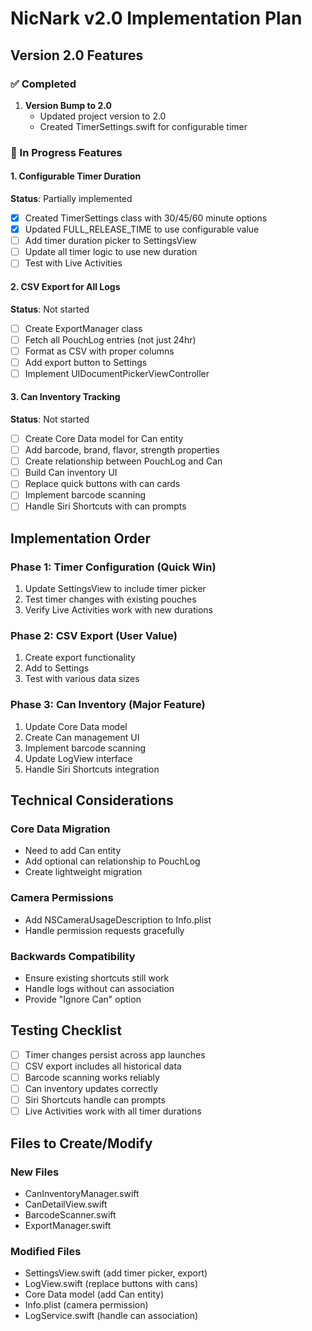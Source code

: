 # NicNark v2.0 Implementation Plan

## Version 2.0 Features

### ✅ Completed
1. **Version Bump to 2.0**
   - Updated project version to 2.0
   - Created TimerSettings.swift for configurable timer

### 🚧 In Progress Features

#### 1. Configurable Timer Duration
**Status**: Partially implemented
- [x] Created TimerSettings class with 30/45/60 minute options
- [x] Updated FULL_RELEASE_TIME to use configurable value
- [ ] Add timer duration picker to SettingsView
- [ ] Update all timer logic to use new duration
- [ ] Test with Live Activities

#### 2. CSV Export for All Logs
**Status**: Not started
- [ ] Create ExportManager class
- [ ] Fetch all PouchLog entries (not just 24hr)
- [ ] Format as CSV with proper columns
- [ ] Add export button to Settings
- [ ] Implement UIDocumentPickerViewController

#### 3. Can Inventory Tracking
**Status**: Not started
- [ ] Create Core Data model for Can entity
- [ ] Add barcode, brand, flavor, strength properties
- [ ] Create relationship between PouchLog and Can
- [ ] Build Can inventory UI
- [ ] Replace quick buttons with can cards
- [ ] Implement barcode scanning
- [ ] Handle Siri Shortcuts with can prompts

## Implementation Order

### Phase 1: Timer Configuration (Quick Win)
1. Update SettingsView to include timer picker
2. Test timer changes with existing pouches
3. Verify Live Activities work with new durations

### Phase 2: CSV Export (User Value)
1. Create export functionality
2. Add to Settings
3. Test with various data sizes

### Phase 3: Can Inventory (Major Feature)
1. Update Core Data model
2. Create Can management UI
3. Implement barcode scanning
4. Update LogView interface
5. Handle Siri Shortcuts integration

## Technical Considerations

### Core Data Migration
- Need to add Can entity
- Add optional can relationship to PouchLog
- Create lightweight migration

### Camera Permissions
- Add NSCameraUsageDescription to Info.plist
- Handle permission requests gracefully

### Backwards Compatibility
- Ensure existing shortcuts still work
- Handle logs without can association
- Provide "Ignore Can" option

## Testing Checklist
- [ ] Timer changes persist across app launches
- [ ] CSV export includes all historical data
- [ ] Barcode scanning works reliably
- [ ] Can inventory updates correctly
- [ ] Siri Shortcuts handle can prompts
- [ ] Live Activities work with all timer durations

## Files to Create/Modify

### New Files
- CanInventoryManager.swift
- CanDetailView.swift
- BarcodeScanner.swift
- ExportManager.swift

### Modified Files
- SettingsView.swift (add timer picker, export)
- LogView.swift (replace buttons with cans)
- Core Data model (add Can entity)
- Info.plist (camera permission)
- LogService.swift (handle can association)
